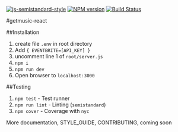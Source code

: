 [![js-semistandard-style](https://img.shields.io/badge/code%20style-semistandard-brightgreen.svg?style=flat-square)](https://github.com/Flet/semistandard)
[![NPM version](https://img.shields.io/npm/v/nyc.svg)](https://www.npmjs.com/package/nyc)
[![Build Status](https://travis-ci.org/soundglom/getmusic-react.svg?branch=master)](https://travis-ci.org/soundglom/getmusic-react)

#getmusic-react

##Installation
1. create file `.env` in root directory
2. Add `{ EVENTBRITE=[API_KEY] }`
3. uncomment line 1 of `root/server.js`
4. `npm i`
5. `npm run dev`
6. Open browser to `localhost:3000`

##Testing
1. `npm test` - Test runner
2. `npm run lint` - Linting (`semistandard`)
3. `npm cover` - Coverage with `nyc`

More documentation, STYLE_GUIDE, CONTRIBUTING, coming soon
